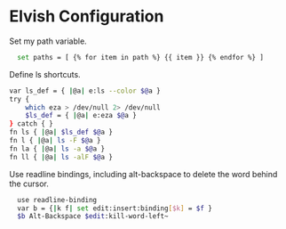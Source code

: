 # Elvish Configuration

Set my path variable.
```sh
  set paths = [ {% for item in path %} {{ item }} {% endfor %} ]
```

Define ls shortcuts.
```sh
var ls_def = { |@a| e:ls --color $@a }
try {
	which eza > /dev/null 2> /dev/null
	$ls_def = { |@a| e:eza $@a }
} catch { }
fn ls { |@a| $ls_def $@a }
fn l { |@a| ls -F $@a }
fn la { |@a| ls -a $@a }
fn ll { |@a| ls -alF $@a }
```

Use readline bindings, including alt-backspace to delete the word behind the cursor.
```sh
  use readline-binding
  var b = {|k f| set edit:insert:binding[$k] = $f }
  $b Alt-Backspace $edit:kill-word-left~
```
